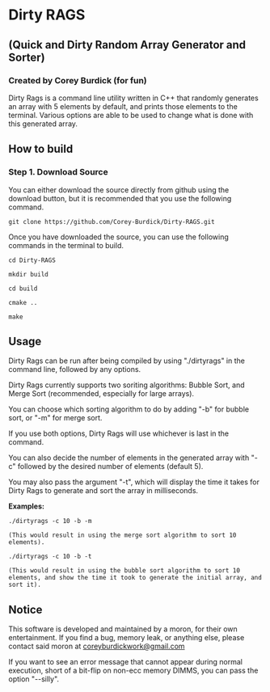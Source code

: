 # Dirty RAGS
## (Quick and Dirty Random Array Generator and Sorter)
### Created by Corey Burdick (for fun)

Dirty Rags is a command line utility written in C++ that randomly generates an array with 5 elements by default, and prints those elements
to the terminal. Various options are able to be used to change what is done with this generated array. 

## How to build

### Step 1. Download Source

You can either download the source directly from github using the download button, but it is recommended that you use the following command.

```
git clone https://github.com/Corey-Burdick/Dirty-RAGS.git
```

Once you have downloaded the source, you can use the following commands in the terminal to build.

```
cd Dirty-RAGS

mkdir build

cd build

cmake ..

make
```

## Usage

Dirty Rags can be run after being compiled by using "./dirtyrags" in the command line, followed by any options.

Dirty Rags currently supports two soriting algorithms: Bubble Sort, and Merge Sort (recommended, especially for large arrays).

You can choose which sorting algorithm to do by adding "-b" for bubble sort, or "-m" for merge sort.

If you use both options, Dirty Rags will use whichever is last in the command.

You can also decide the number of elements in the generated array with "-c" followed by the desired number of elements (default 5).

You may also pass the argument "-t", which will display the time it takes for Dirty Rags to generate and sort the array in milliseconds.

**Examples:**

```
./dirtyrags -c 10 -b -m

(This would result in using the merge sort algorithm to sort 10 elements).

./dirtyrags -c 10 -b -t

(This would result in using the bubble sort algorithm to sort 10 elements, and show the time it took to generate the initial array, and sort it).
```

## Notice
This software is developed and maintained by a moron, for their own entertainment. If you find a bug, memory leak, or anything else, please contact said
moron at coreyburdickwork@gmail.com

If you want to see an error message that cannot appear during normal execution, short of a bit-flip on non-ecc memory DIMMS, you can pass the option "--silly".
